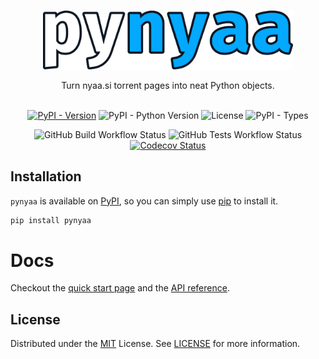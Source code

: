 <br/>
<p align="center">
  <a href="https://github.com/Ravencentric/pynyaa">
    <img src="https://raw.githubusercontent.com/Ravencentric/pynyaa/main/docs/assets/logo.png" alt="Logo" width="400">
  </a>
  <p align="center">
    Turn nyaa.si torrent pages into neat Python objects.
    <br/>
    <br/>
  </p>
</p>

<p align="center">
<a href="https://pypi.org/project/pynyaa/"><img src="https://img.shields.io/pypi/v/pynyaa" alt="PyPI - Version" ></a>
<img src="https://img.shields.io/pypi/pyversions/pynyaa" alt="PyPI - Python Version">
<img src="https://img.shields.io/github/license/Ravencentric/pynyaa" alt="License">
<img src="https://img.shields.io/pypi/types/pynyaa" alt="PyPI - Types">
</p>

<p align="center">
<img src="https://img.shields.io/github/actions/workflow/status/Ravencentric/pynyaa/release.yml" alt="GitHub Build Workflow Status">
<img src="https://img.shields.io/github/actions/workflow/status/ravencentric/pynyaa/tests.yml" alt="GitHub Tests Workflow Status">
<a href="https://codecov.io/gh/Ravencentric/pynyaa"><img src="https://codecov.io/gh/Ravencentric/pynyaa/graph/badge.svg?token=9LZ2I4LDYT" alt="Codecov Status"></a>
</p>

## Installation

`pynyaa` is available on [PyPI](https://pypi.org/project/pynyaa/), so you can simply use [pip](https://github.com/pypa/pip) to install it.

```sh
pip install pynyaa
```

# Docs

Checkout the [quick start page](https://ravencentric.cc/pynyaa/quick-start/) and the [API reference](https://ravencentric.cc/pynyaa/api-reference/client/).

## License

Distributed under the [MIT](https://choosealicense.com/licenses/mit/) License. See [LICENSE](https://github.com/Ravencentric/pynyaa/blob/main/LICENSE) for more information.
